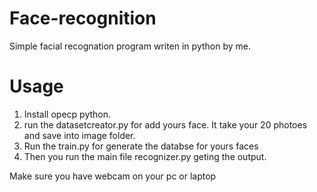 # Face-recognition
Simple facial recognation program writen in python by me.
# Usage
1. Install opecp python.
2. run the datasetcreator.py for add yours face. It take your 20 photoes and save into image folder.
3. Run the train.py for generate the databse for yours faces
4. Then you run the main file recognizer.py geting the output.

Make sure you have webcam on your pc or laptop
